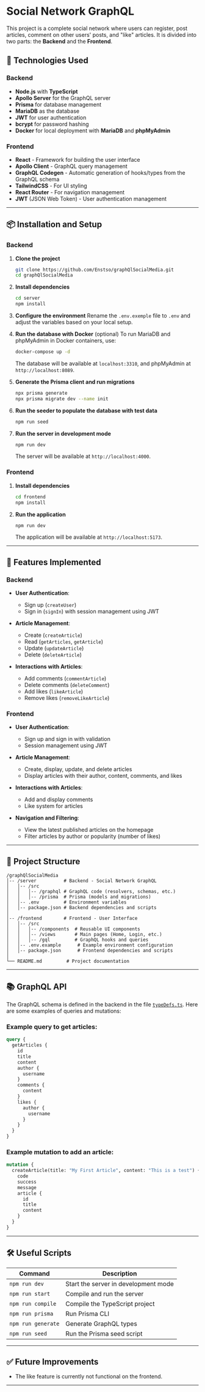# Social Network GraphQL

This project is a complete social network where users can register, post articles, comment on other users' posts, and "like" articles. It is divided into two parts: the **Backend** and the **Frontend**.

## 🚀 Technologies Used

### Backend
- **Node.js** with **TypeScript**
- **Apollo Server** for the GraphQL server
- **Prisma** for database management
- **MariaDB** as the database
- **JWT** for user authentication
- **bcrypt** for password hashing
- **Docker** for local deployment with **MariaDB** and **phpMyAdmin**

### Frontend
- **React** - Framework for building the user interface
- **Apollo Client** - GraphQL query management
- **GraphQL Codegen** - Automatic generation of hooks/types from the GraphQL schema
- **TailwindCSS** - For UI styling
- **React Router** - For navigation management
- **JWT** (JSON Web Token) - User authentication management

---

## 📦 Installation and Setup

### Backend

1. **Clone the project**
   ```bash
   git clone https://github.com/Enstso/graphQlSocialMedia.git
   cd graphQlSocialMedia
   ```

2. **Install dependencies**
   ```bash
   cd server
   npm install
   ```

3. **Configure the environment**
   Rename the `.env.exemple` file to `.env` and adjust the variables based on your local setup.

4. **Run the database with Docker** (optional)
   To run MariaDB and phpMyAdmin in Docker containers, use:
   ```bash
   docker-compose up -d
   ```
   The database will be available at `localhost:3310`, and phpMyAdmin at `http://localhost:8089`.

5. **Generate the Prisma client and run migrations**
   ```bash
   npx prisma generate
   npx prisma migrate dev --name init
   ```

6. **Run the seeder to populate the database with test data**
   ```bash
   npm run seed
   ```

7. **Run the server in development mode**
   ```bash
   npm run dev
   ```
   The server will be available at `http://localhost:4000`.

### Frontend

1. **Install dependencies**
   ```bash
   cd frontend
   npm install
   ```

2. **Run the application**
   ```bash
   npm run dev
   ```
   The application will be available at `http://localhost:5173`.

---

## 🔑 Features Implemented

### Backend
- **User Authentication**:
  - Sign up (`createUser`)
  - Sign in (`signIn`) with session management using JWT

- **Article Management**:
  - Create (`createArticle`)
  - Read (`getArticles`, `getArticle`)
  - Update (`updateArticle`)
  - Delete (`deleteArticle`)

- **Interactions with Articles**:
  - Add comments (`commentArticle`)
  - Delete comments (`deleteComment`)
  - Add likes (`likeArticle`)
  - Remove likes (`removeLikeArticle`)

### Frontend
- **User Authentication**:
  - Sign up and sign in with validation
  - Session management using JWT

- **Article Management**:
  - Create, display, update, and delete articles
  - Display articles with their author, content, comments, and likes

- **Interactions with Articles**:
  - Add and display comments
  - Like system for articles

- **Navigation and Filtering**:
  - View the latest published articles on the homepage
  - Filter articles by author or popularity (number of likes)

---

## 📂 Project Structure

```
/graphQlSocialMedia
│-- /server          # Backend - Social Network GraphQL
│   │-- /src
│   │   │-- /graphql # GraphQL code (resolvers, schemas, etc.)
│   │   │-- /prisma  # Prisma (models and migrations)
│   │-- .env         # Environment variables
│   │-- package.json # Backend dependencies and scripts
│
│-- /frontend        # Frontend - User Interface
│   │-- /src
│   │   │-- /components  # Reusable UI components
│   │   │-- /views       # Main pages (Home, Login, etc.)
│   │   │-- /gql         # GraphQL hooks and queries
│   │-- .env.example      # Example environment configuration
│   │-- package.json      # Frontend dependencies and scripts
│
└── README.md         # Project documentation
```

---

## 📚 GraphQL API

The GraphQL schema is defined in the backend in the file [`typeDefs.ts`](server/src/graphql/typeDefs.ts). Here are some examples of queries and mutations:

### Example query to get articles:
```graphql
query {
  getArticles {
    id
    title
    content
    author {
      username
    }
    comments {
      content
    }
    likes {
      author {
        username
      }
    }
  }
}
```

### Example mutation to add an article:
```graphql
mutation {
  createArticle(title: "My First Article", content: "This is a test") {
    code
    success
    message
    article {
      id
      title
      content
    }
  }
}
```

---

## 🛠️ Useful Scripts

| Command               | Description                          |
|------------------------|--------------------------------------|
| `npm run dev`           | Start the server in development mode |
| `npm run start`         | Compile and run the server          |
| `npm run compile`       | Compile the TypeScript project      |
| `npm run prisma`        | Run Prisma CLI                      |
| `npm run generate`      | Generate GraphQL types              |
| `npm run seed`          | Run the Prisma seed script          |

---

## ✅ Future Improvements
- The like feature is currently not functional on the frontend.

---
